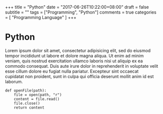 +++
title = "Python"
date = "2017-06-26T10:22:00+08:00"
draft = false
subtitle = ""
tags = ["Programming", "Python"]
comments = true
categories = [
  "Programming Language"
]
+++

# Python

Lorem ipsum dolor sit amet, consectetur adipisicing elit, sed do eiusmod
tempor incididunt ut labore et dolore magna aliqua. Ut enim ad minim veniam,
quis nostrud exercitation ullamco laboris nisi ut aliquip ex ea commodo
consequat. Duis aute irure dolor in reprehenderit in voluptate velit esse
cillum dolore eu fugiat nulla pariatur. Excepteur sint occaecat cupidatat non
proident, sunt in culpa qui officia deserunt mollit anim id est laborum.

```
def openFile(path):
    file = open(path, "r")
    content = file.read()
    file.close()
    return content
```